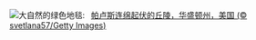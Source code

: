 ![](https://www.bing.com/th?id=OHR.PalouseWA_ZH-CN2552273820_UHD.jpg&w=1000)大自然的绿色地毯:&nbsp;&ensp;[帕卢斯连绵起伏的丘陵，华盛顿州，美国 (© svetlana57/Getty Images)](https://www.bing.com/th?id=OHR.PalouseWA_ZH-CN2552273820_UHD.jpg)
<br><br/>
